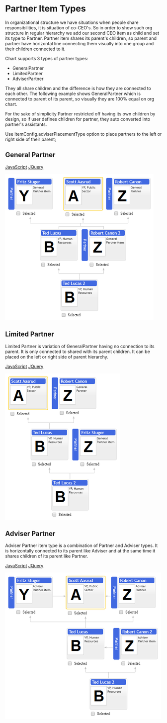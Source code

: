 # Partner Item Types
In organizational structure we have situations when people share responsibilities, it is situation of co-CEO's.  So in order to show such org structure in regular hierarchy we add our second CEO item as child and set its type to Partner. Partner item shares its parent's children, so parent and partner have horizontal line connecting them visually into one group and their children connected to it.

Chart supports 3 types of partner types:

* GeneralPartner
* LimitedPartner
* AdviserPartner

They all share children and the difference is how they are connected to each other. The following example shows GeneralPartner which is connected to parent of its parent, so visually they are 100% equal on org chart.

For the sake of simplicity Partner restricted off having its own children by design, so if user defines children for partner, they auto converted into partner's assistants. 

Use ItemConfig.adviserPlacementType option to place partners to the left or right side of their parent;

## General Partner

[JavaScript](javascript.controls/CaseGeneralPartnerItemType.html)
[JQuery](jquery.widgets/CaseGeneralPartnerItemType.html)

![Screenshot](images/screenshots/CaseGeneralPartnerItemType.png)

## Limited Partner

Limited Partner is variation of GeneralPartner having no connection to its parent. It is only connected to shared with its parent children.
It can be placed on the left or right side of parent hierarchy. 

[JavaScript](javascript.controls/CaseLimitedPartnerItemType.html)
[JQuery](jquery.widgets/CaseLimitedPartnerItemType.html)

![Screenshot](images/screenshots/CaseLimitedPartnerItemType.png)

## Adviser Partner

Adviser Partner item type is a combination of Partner and Adviser types. It is horizontally connected to its parent like Adviser and at the same time it shares children of its parent like Partner.

[JavaScript](javascript.controls/CaseAdviserPartnerItemType.html)
[JQuery](jquery.widgets/CaseAdviserPartnerItemType.html)

![Screenshot](images/screenshots/CaseAdviserPartnerItemType.png)